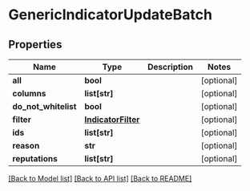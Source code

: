 # GenericIndicatorUpdateBatch

## Properties
Name | Type | Description | Notes
------------ | ------------- | ------------- | -------------
**all** | **bool** |  | [optional] 
**columns** | **list[str]** |  | [optional] 
**do_not_whitelist** | **bool** |  | [optional] 
**filter** | [**IndicatorFilter**](IndicatorFilter.md) |  | [optional] 
**ids** | **list[str]** |  | [optional] 
**reason** | **str** |  | [optional] 
**reputations** | **list[str]** |  | [optional] 

[[Back to Model list]](README.md#documentation-for-models) [[Back to API list]](README.md#documentation-for-api-endpoints) [[Back to README]](README.md)


